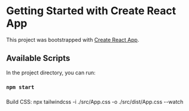 # Getting Started with Create React App

This project was bootstrapped with [Create React App](https://github.com/facebook/create-react-app).

## Available Scripts

In the project directory, you can run:

### `npm start`


### 
Build CSS:
npx tailwindcss -i ./src/App.css -o ./src/dist/App.css --watch